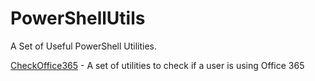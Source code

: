 # PowerShellUtils
A Set of Useful PowerShell Utilities.

[CheckOffice365](.\CheckOffice365\README.md) - A set of utilities to check if a user is using Office 365
